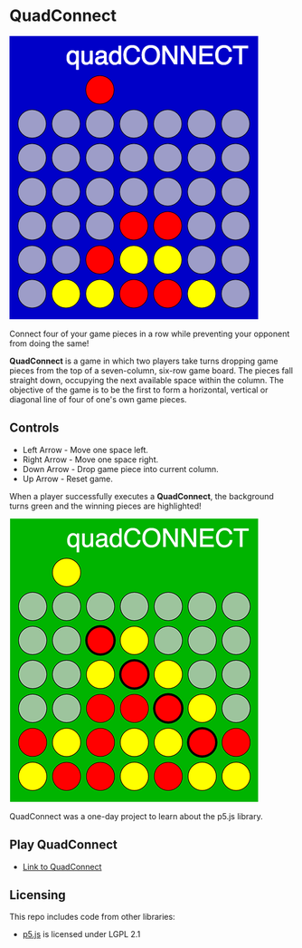 # QuadConnect

![screenshot of QuadConnect](/images/QuadConnect.png)  

Connect four of your game pieces in a row while preventing your opponent from doing the same!

**QuadConnect** is a game in which two players take turns dropping game pieces from the top of a seven-column, six-row game board. The pieces fall straight down, occupying the next available space within the column. The objective of the game is to be the first to form a horizontal, vertical or diagonal line of four of one's own game pieces.

## Controls
* Left Arrow  - Move one space left.
* Right Arrow - Move one space right.
* Down Arrow  - Drop game piece into current column.
* Up Arrow    - Reset game.

When a player successfully executes a **QuadConnect**, the background turns green and the winning pieces are highlighted!

![screenshot of Winning Board](/images/QC-Winner.png)

QuadConnect was a one-day project to learn about the p5.js library.

## Play QuadConnect

* [Link to QuadConnect](https://flickerbits.github.io/QuadConnect-p5.js/)

## Licensing

This repo includes code from other libraries:  
* [p5.js](https://github.com/processing/p5.js) is licensed under LGPL 2.1